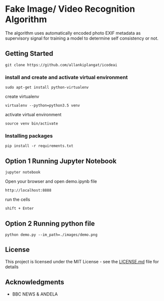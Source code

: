 # Fake Image/ Video Recognition Algorithm

The algorithm uses automatically encoded photo EXIF metadata as supervisory signal for training a model to determine self consistency or not.

## Getting Started

```
git clone https://github.com/allankiplangat/icodeai
```

### install and create and activate virtual environment

```
sudo apt-get install python-virtualenv
```

create virtualenv

```
virtualenv --python=python3.5 venv
```

activate virtual environment

```
source venv bin/activate
```
### Installing packages

```
pip install -r requirements.txt
```

## Option 1 Running Jupyter Notebook


```
jupyter notebook
```

Open your browser and open demo.ipynb file

```
http://localhost:8888
```
run the cells

```
shift + Enter
```

## Option 2 Running python file


```
python demo.py --im_path=./images/demo.png
```

## License

This project is licensed under the MIT License - see the [LICENSE.md](LICENSE.md) file for details

## Acknowledgments

* BBC NEWS & ANDELA

